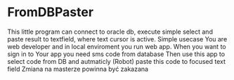 # FromDBPaster
This little program can connect to oracle db, execute simple select and paste result to textfield, where text cursor is active. 
Simple usecase
You are web developer and in local enviroment you run web app. 
When you want to sign in to Your app you need sms code from database
Then use this app to select code from DB and autmaticly (Robot) paste this code to focused text field
 Zmiana na masterze powinna być zakazana